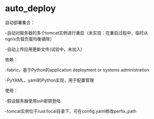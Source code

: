 # auto_deploy
自动部署集合：

 -自动对服务器的多个tomcat实例进行重启（未实现：在重启过程中，临时从ngnix负载负载均衡摘除）

 -自动上传应用更新文件(试验中，未加入)



 依赖：

 -fabric，基于Python的application deployment or systems administration

 -PyYAML，yaml的Python实现，用于配置管理



使用：

-假设服务器使用ssh密钥登陆

-tomcat实例位于/usr/local目录下，可在config.yaml修改perfix_path
